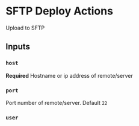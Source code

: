 # SFTP Deploy Actions

Upload to SFTP

## Inputs

### `host`

**Required** Hostname or ip address of remote/server

### `port`

Port number of remote/server. Default `22`

### `user`


